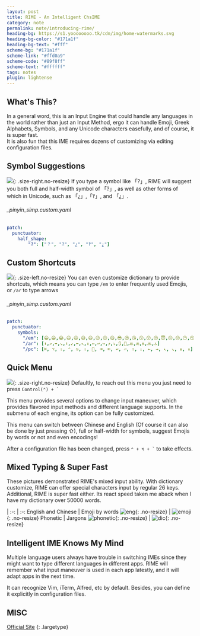 ```yaml
---
layout: post
title: RIME - An Intelligent ChsIME
category: note
permalink: note/introducing-rime/
heading-bg: https://s1.yoooooooo.tk/cdn/img/home-watermarks.svg
heading-bg-color: "#171a1f"
heading-bg-text: "#fff"
scheme-bg: "#171a1f"
scheme-link: "#ffd0a9"
scheme-code: "#89f8ff"
scheme-text: "#ffffff"
tags: notes
plugin: lightense
---
```


## What's This?
In a general word, this is an Input Engine that could handle any languages in the world rather than just an Input Method, ergo it can handle Emoji, Greek Alphabets, Symbols, and any Unicode characters easefully, and of course, it is super fast.  
It is also fun that this IME requires dozens of customizing via editing configuration files.

## Symbol Suggestions
![](https://img.ifengge.cn/images/5ae7ad79efdf526da83c4faa3958f0c0.png){: .size-right.no-resize}
If you type a symbol like 「?」, RIME will suggest you both full and half-width symbol of 「?」, as well as other forms of which in Unicode, such as 「¿」,「‽」, and 「⸘」.
###### _pinyin_simp.custom.yaml
```yaml
patch:
  punctuator:
    half_shape:
        "?": ["？", "?", "¿", "‽", "⸘"]

```
## Custom Shortcuts
![](https://img.ifengge.cn/images/28607c7a7a8a65c598479b61171e8c24.png){: .size-left.no-resize}
You can even customize dictionary to provide shortcuts, which means you can type ```/em``` to enter frequently used Emojis, or ```/ar``` to type arrows
###### _pinyin_simp.custom.yaml
```yaml
patch:
  punctuator:
    symbols:
      "/em": [😀,😁,😂,😃,😄,😅,😆,😉,😊,😋,😎,😍,😘,😗,😙,😚,😇,😐,😑,😶,😏,😣,😥,😮,😯,😪,😫,😴,😌,😛,😜,😝,😒,😓,😔,😕,😲,😷,😖,😞,😟,😤,😢,😭,😦,😧,😨,😬,😰,😱,😳,😵,😡,😠]
      "/ar": [⬆,↗,➡,↘,⬇,↙,⬅,↖,↕,↔,↩,↪,⤴,⤵,🔃,🔄,🔙,🔚,🔛,🔜,🔝]
      "/pc": [⌘, ⌥, ⇧, ⌃, ⎋, ⇪, , ⌫, ⌦, ↩︎, ⏎, ↑, ↓, ←, →, ↖, ↘, ⇟, ⇞]
```
  
## Quick Menu
![](https://img.ifengge.cn/images/39226827eded528c633e88445f14a898.png){: .size-right.no-resize}
Defaultly, to reach out this menu you just need to press ``` Control(⌃) + ` ```  

This menu provides several options to change input maneuver, which provides flavored input methods and different language supports. In the submenu of each engine, its option can be fully customized.

This menu can switch between Chinese and English (Of course it can also be done by just pressing ⇧), full or half-width for symbols, suggest Emojis by words or not and even encodings!

After a configuration file has been changed, press ``` ⌃ + ⌥ + ` ``` to take effects.

## Mixed Typing &amp; Super Fast
These pictures demonstrated RIME's mixed input ability. With dictionary customize, RIME can offer special characters input by regular 26 keys. Additional, RIME is super fast either. Its react speed taken me aback when I have my dictionary over 50000 words.

|
:-: | :-:
English and Chinese | Emoji by words
![eng](https://img.ifengge.cn/images/a1759048c6440e677b9a995d9bd5ba57.png){: .no-resize} | ![emoji](https://img.ifengge.cn/images/126422ef2331c59b6f44852c8f2561d5.png){: .no-resize}
Phonetic | Jargons
![phonetic](https://img.ifengge.cn/images/82e7a96c5b19ec3fa70e7e1f2e9fd671.png){: .no-resize} | ![dic](https://img.ifengge.cn/images/0344279d9a3b800abc76bc97cc036ce0.png){: .no-resize}

## Intelligent IME Knows My Mind
Multiple language users always have trouble in switching IMEs since they might want to type different languages in different apps. 
RIME will remember what input maneuver is used in each app latestly, and it will adapt apps in the next time.

It can recognize Vim, iTerm, Alfred, etc by default. Besides, you can define it explicitly in configuration files.

## MISC
[Official Site](https://rime.im/)
{: .largetype}
